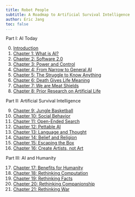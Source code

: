 ```yaml
--- 
title: Robot People 
subtitle: A Roadmap to Artificial Survival Intelligence
author: Eric Jang
toc: false
...
```


<!-- Part I -->
Part I: AI Today

0. [Introduction](chapter00.html) <!-- ([PDF](pdf/chapter1.pdf)) -->
1. [Chapter 1: What is AI?](chapter01.html) <!-- ([PDF](pdf/chapter3.pdf)) -->
2. [Chapter 2: Software 2.0](chapter02.html) <!-- ([PDF](pdf/chapter3.pdf)) -->
3. [Chapter 3: Power and Control](chapter03.html) <!-- ([PDF](pdf/chapter3.pdf)) -->
4. [Chapter 4: From Narrow to General AI](chapter04.html) <!-- ([PDF](pdf/chapter3.pdf)) -->
5. [Chapter 5: The Struggle to Know Anything](chapter05.html) <!-- ([PDF](pdf/chapter3.pdf)) -->
6. [Chapter 6: Death Gives Life Meaning](chapter06.html) <!-- ([PDF](pdf/chapter3.pdf)) -->
7. [Chapter 7: We are Meat Shields](chapter07.html) <!-- ([PDF](pdf/chapter3.pdf)) -->
8. [Chapter 8: Prior Research on Artificial Life](chapter08.html) <!-- ([PDF](pdf/chapter3.pdf)) -->

Part II: Artificial Survival Intelligence

9. [Chapter 9: Jungle Basketball](chapter09.html) <!-- ([PDF](pdf/chapter1.pdf)) -->
10. [Chapter 10: Social Behavior](chapter10.html) <!-- ([PDF](pdf/chapter3.pdf)) -->
11. [Chapter 11: Open-Ended Search](chapter11.html) <!-- ([PDF](pdf/chapter3.pdf)) -->
12. [Chapter 12: Pettable AI](chapter12.html) <!-- ([PDF](pdf/chapter3.pdf)) -->
13. [Chapter 13: Language and Thought](chapter13.html) <!-- ([PDF](pdf/chapter3.pdf)) -->
14. [Chapter 14: Belief and Religion](chapter14.html) <!-- ([PDF](pdf/chapter3.pdf)) -->
15. [Chapter 15: Escaping the Box](chapter15.html) <!-- ([PDF](pdf/chapter3.pdf)) -->
16. [Chapter 16: Create Artists, not Art](chapter16.html) <!-- ([PDF](pdf/chapter3.pdf)) -->


Part III: AI and Humanity

17. [Chapter 17: Benefits for Humanity](chapter17.html) <!-- ([PDF](pdf/chapter3.pdf)) -->
18. [Chapter 18: Rethinking Computation](chapter18.html) <!-- ([PDF](pdf/chapter3.pdf)) -->
19. [Chapter 19: Rethinking Facts](chapter19.html) <!-- ([PDF](pdf/chapter3.pdf)) -->
20. [Chapter 20: Rethinking Companionship](chapter20.html) <!-- ([PDF](pdf/chapter3.pdf)) -->
21. [Chapter 21: Rethinking War](chapter21.html) <!-- ([PDF](pdf/chapter3.pdf)) -->

<!-- Part II -->